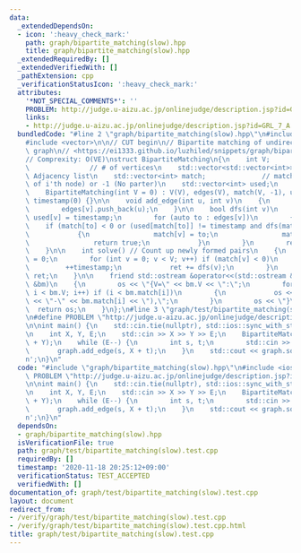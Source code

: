 ```yaml
---
data:
  _extendedDependsOn:
  - icon: ':heavy_check_mark:'
    path: graph/bipartite_matching(slow).hpp
    title: graph/bipartite_matching(slow).hpp
  _extendedRequiredBy: []
  _extendedVerifiedWith: []
  _pathExtension: cpp
  _verificationStatusIcon: ':heavy_check_mark:'
  attributes:
    '*NOT_SPECIAL_COMMENTS*': ''
    PROBLEM: http://judge.u-aizu.ac.jp/onlinejudge/description.jsp?id=GRL_7_A
    links:
    - http://judge.u-aizu.ac.jp/onlinejudge/description.jsp?id=GRL_7_A
  bundledCode: "#line 2 \"graph/bipartite_matching(slow).hpp\"\n#include <iostream>\n\
    #include <vector>\n\n// CUT begin\n// Bipartite matching of undirected bipartite\
    \ graph\n// <https://ei1333.github.io/luzhiled/snippets/graph/bipartite-matching.html>\n\
    // Comprexity: O(VE)\nstruct BipartiteMatching\n{\n    int V;                \
    \               // # of vertices\n    std::vector<std::vector<int>> edges; //\
    \ Adjacency list\n    std::vector<int> match;              // match[i] = (Partner\
    \ of i'th node) or -1 (No parter)\n    std::vector<int> used;\n    int timestamp;\n\
    \    BipartiteMatching(int V = 0) : V(V), edges(V), match(V, -1), used(V, 0),\
    \ timestamp(0) {}\n\n    void add_edge(int u, int v)\n    {\n        edges[u].push_back(v);\n\
    \        edges[v].push_back(u);\n    }\n\n    bool dfs(int v)\n    {\n       \
    \ used[v] = timestamp;\n        for (auto to : edges[v])\n        {\n        \
    \    if (match[to] < 0 or (used[match[to]] != timestamp and dfs(match[to])))\n\
    \            {\n                match[v] = to;\n                match[to] = v;\n\
    \                return true;\n            }\n        }\n        return false;\n\
    \    }\n\n    int solve() // Count up newly formed pairs\n    {\n        int ret\
    \ = 0;\n        for (int v = 0; v < V; v++) if (match[v] < 0)\n        {\n   \
    \         ++timestamp;\n            ret += dfs(v);\n        }\n        return\
    \ ret;\n    }\n\n    friend std::ostream &operator<<(std::ostream &os, const BipartiteMatching\
    \ &bm)\n    {\n        os << \"{V=\" << bm.V << \":\";\n        for (int i = 0;\
    \ i < bm.V; i++) if (i < bm.match[i])\n        {\n            os << \"(\" << i\
    \ << \"-\" << bm.match[i] << \"),\";\n        }\n        os << \"}\";\n      \
    \  return os;\n    }\n};\n#line 3 \"graph/test/bipartite_matching(slow).test.cpp\"\
    \n#define PROBLEM \"http://judge.u-aizu.ac.jp/onlinejudge/description.jsp?id=GRL_7_A\"\
    \n\nint main() {\n    std::cin.tie(nullptr), std::ios::sync_with_stdio(false);\n\
    \n    int X, Y, E;\n    std::cin >> X >> Y >> E;\n    BipartiteMatching graph(X\
    \ + Y);\n    while (E--) {\n        int s, t;\n        std::cin >> s >> t;\n \
    \       graph.add_edge(s, X + t);\n    }\n    std::cout << graph.solve() << '\\\
    n';\n}\n"
  code: "#include \"graph/bipartite_matching(slow).hpp\"\n#include <iostream>\n#define\
    \ PROBLEM \"http://judge.u-aizu.ac.jp/onlinejudge/description.jsp?id=GRL_7_A\"\
    \n\nint main() {\n    std::cin.tie(nullptr), std::ios::sync_with_stdio(false);\n\
    \n    int X, Y, E;\n    std::cin >> X >> Y >> E;\n    BipartiteMatching graph(X\
    \ + Y);\n    while (E--) {\n        int s, t;\n        std::cin >> s >> t;\n \
    \       graph.add_edge(s, X + t);\n    }\n    std::cout << graph.solve() << '\\\
    n';\n}\n"
  dependsOn:
  - graph/bipartite_matching(slow).hpp
  isVerificationFile: true
  path: graph/test/bipartite_matching(slow).test.cpp
  requiredBy: []
  timestamp: '2020-11-18 20:25:12+09:00'
  verificationStatus: TEST_ACCEPTED
  verifiedWith: []
documentation_of: graph/test/bipartite_matching(slow).test.cpp
layout: document
redirect_from:
- /verify/graph/test/bipartite_matching(slow).test.cpp
- /verify/graph/test/bipartite_matching(slow).test.cpp.html
title: graph/test/bipartite_matching(slow).test.cpp
---
```


